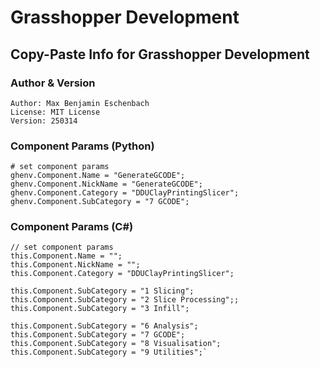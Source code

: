# Grasshopper Development

## Copy-Paste Info for Grasshopper Development

### Author & Version

```
Author: Max Benjamin Eschenbach
License: MIT License
Version: 250314
```

### Component Params (Python)
```
# set component params
ghenv.Component.Name = "GenerateGCODE";
ghenv.Component.NickName = "GenerateGCODE";
ghenv.Component.Category = "DDUClayPrintingSlicer";
ghenv.Component.SubCategory = "7 GCODE";
```

### Component Params (C#)
```
// set component params
this.Component.Name = "";
this.Component.NickName = "";
this.Component.Category = "DDUClayPrintingSlicer";

this.Component.SubCategory = "1 Slicing";
this.Component.SubCategory = "2 Slice Processing";;
this.Component.SubCategory = "3 Infill";

this.Component.SubCategory = "6 Analysis";
this.Component.SubCategory = "7 GCODE";
this.Component.SubCategory = "8 Visualisation";
this.Component.SubCategory = "9 Utilities";`
```